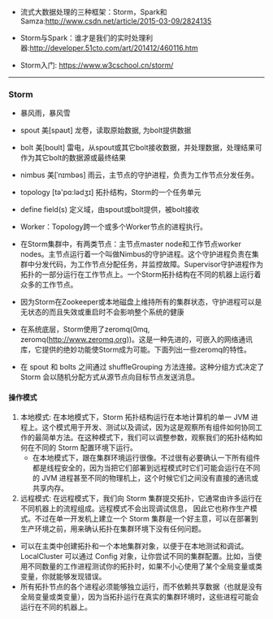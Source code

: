 + 流式大数据处理的三种框架：Storm，Spark和Samza:<http://www.csdn.net/article/2015-03-09/2824135>
+ Storm与Spark：谁才是我们的实时处理利器:<http://developer.51cto.com/art/201412/460116.htm>

+ Storm入门: <https://www.w3cschool.cn/storm/>
---

### Storm
+ 暴风雨，暴风雪
+ spout 美[spaʊt] 龙卷，读取原始数据, 为bolt提供数据
+ bolt 美[boʊlt] 雷电，从spout或其它bolt接收数据，并处理数据，处理结果可作为其它bolt的数据源或最终结果
+ nimbus 美[ˈnɪmbəs] 雨云，主节点的守护进程，负责为工作节点分发任务。
+ topology [tə'pɑ:lədʒɪ] 拓扑结构，Storm的一个任务单元
+ define field(s) 定义域，由spout或bolt提供，被bolt接收
+ Worker：Topology跨一个或多个Worker节点的进程执行。

+ 在Storm集群中，有两类节点：主节点master node和工作节点worker nodes。主节点运行着一个叫做Nimbus的守护进程。这个守护进程负责在集群中分发代码，为工作节点分配任务，并监控故障。Supervisor守护进程作为拓扑的一部分运行在工作节点上。一个Storm拓扑结构在不同的机器上运行着众多的工作节点。
+ 因为Storm在Zookeeper或本地磁盘上维持所有的集群状态，守护进程可以是无状态的而且失效或重启时不会影响整个系统的健康
+ 在系统底层，Storm使用了zeromq(0mq, zeromq(http://www.zeromq.org))。这是一种先进的，可嵌入的网络通讯库，它提供的绝妙功能使Storm成为可能。下面列出一些zeromq的特性。


+ 在 spout 和 bolts 之间通过 shuffleGrouping 方法连接。这种分组方式决定了 Storm 会以随机分配方式从源节点向目标节点发送消息。

#### 操作模式
1. 本地模式: 在本地模式下，Storm 拓扑结构运行在本地计算机的单一 JVM 进程上。这个模式用于开发、测试以及调试，因为这是观察所有组件如何协同工作的最简单方法。在这种模式下，我们可以调整参数，观察我们的拓扑结构如何在不同的 Storm 配置环境下运行。
    - 在本地模式下，跟在集群环境运行很像。不过很有必要确认一下所有组件都是线程安全的，因为当把它们部署到远程模式时它们可能会运行在不同的 JVM 进程甚至不同的物理机上，这个时候它们之间没有直接的通讯或共享内存。
2. 远程模式: 在远程模式下，我们向 Storm 集群提交拓扑，它通常由许多运行在不同机器上的流程组成。远程模式不会出现调试信息， 因此它也称作生产模式。不过在单一开发机上建立一个 Storm 集群是一个好主意，可以在部署到生产环境之前，用来确认拓扑在集群环境下没有任何问题。
    

+ 可以在主类中创建拓扑和一个本地集群对象，以便于在本地测试和调试。LocalCluster 可以通过 Config 对象，让你尝试不同的集群配置。比如，当使用不同数量的工作进程测试你的拓扑时，如果不小心使用了某个全局变量或类变量，你就能够发现错误。
+ 所有拓扑节点的各个进程必须能够独立运行，而不依赖共享数据（也就是没有全局变量或类变量），因为当拓扑运行在真实的集群环境时，这些进程可能会运行在不同的机器上。
